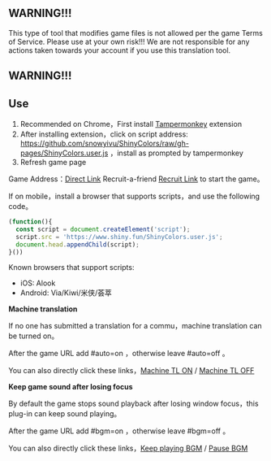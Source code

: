 ## WARNING!!!
This type of tool that modifies game files is not allowed per the game Terms of Service.  Please use at your own risk!!!  We are not responsible for any actions taken towards your account if you use this translation tool.
## WARNING!!!

## Use
1. Recommended on Chrome，First install [Tampermonkey](https://tampermonkey.net/) extension
2. After installing extension，click on script address: https://github.com/snowyivu/ShinyColors/raw/gh-pages/ShinyColors.user.js ，install as prompted by tampermonkey
3. Refresh game page

Game Address：[Direct Link](https://shinycolors.enza.fun/home) Recruit-a-friend [Recruit Link](https://go.enza.fun/YLZXbw) to start the game。

If on mobile，install a browser that supports scripts，and use the following code。
```javascript
(function(){
  const script = document.createElement('script');
  script.src = 'https://www.shiny.fun/ShinyColors.user.js';
  document.head.appendChild(script);
}())
```
Known browsers that support scripts:
- iOS: Alook
- Android: Via/Kiwi/米侠/荟萃

**Machine translation**

If no one has submitted a translation for a commu，machine translation can be turned on。

After the game URL add #auto=on ，otherwise leave #auto=off 。

You can also directly click these links，[Machine TL ON](https://shinycolors.enza.fun/home#auto=on)  /  [Machine TL OFF](https://shinycolors.enza.fun/home#auto=off)

**Keep game sound after losing focus**

By default the game stops sound playback after losing window focus，this plug-in can keep sound playing。

After the game URL add #bgm=on ，otherwise leave #bgm=off 。

You can also directly click these links，[Keep playing BGM](https://shinycolors.enza.fun/home#bgm=on)  /  [Pause BGM](https://shinycolors.enza.fun/home#bgm=off)
